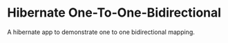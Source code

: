 # Hibernate One-To-One-Bidirectional
A hibernate app to demonstrate one to one bidirectional mapping.
